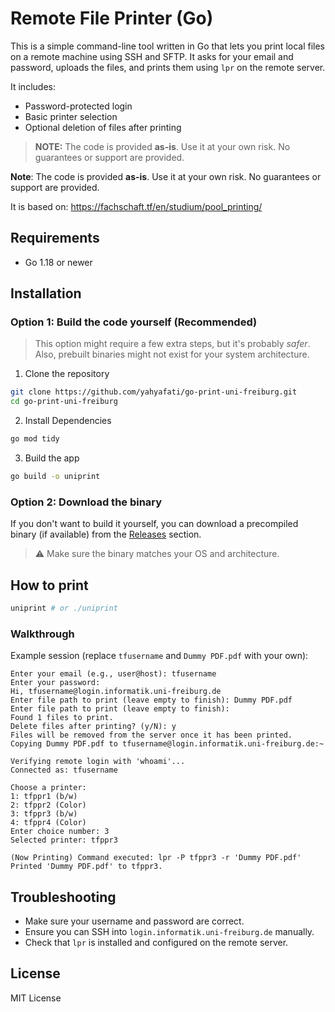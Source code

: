 # Remote File Printer (Go)

This is a simple command-line tool written in Go that lets you print local files on a remote machine using SSH and SFTP. It asks for your email and password, uploads the files, and prints them using `lpr` on the remote server.

It includes:

- Password-protected login
- Basic printer selection
- Optional deletion of files after printing

> **NOTE:** The code is provided **as-is**. Use it at your own risk. No guarantees or support are provided.

**Note**: The code is provided **as-is**. Use it at your own risk. No guarantees or support are provided.

It is based on: https://fachschaft.tf/en/studium/pool_printing/

## Requirements

- Go 1.18 or newer

## Installation

### Option 1: Build the code yourself (Recommended)

> This option might require a few extra steps, but it's probably *safer*. Also, prebuilt binaries might not exist for your system architecture.


1. Clone the repository

```bash
git clone https://github.com/yahyafati/go-print-uni-freiburg.git
cd go-print-uni-freiburg
```

2. Install Dependencies

```bash
go mod tidy
```

3. Build the app

```bash
go build -o uniprint
```

### Option 2: Download the binary

If you don't want to build it yourself, you can download a precompiled binary (if available) from the [Releases](https://github.com/yahyafati/go-print-uni-freiburg/releases) section.

> ⚠️ Make sure the binary matches your OS and architecture.

## How to print

```bash
uniprint # or ./uniprint
```

### Walkthrough

Example session (replace `tfusername` and `Dummy PDF.pdf` with your own):

```
Enter your email (e.g., user@host): tfusername
Enter your password: 
Hi, tfusername@login.informatik.uni-freiburg.de
Enter file path to print (leave empty to finish): Dummy PDF.pdf
Enter file path to print (leave empty to finish): 
Found 1 files to print.
Delete files after printing? (y/N): y
Files will be removed from the server once it has been printed.
Copying Dummy PDF.pdf to tfusername@login.informatik.uni-freiburg.de:~

Verifying remote login with 'whoami'...
Connected as: tfusername

Choose a printer:
1: tfppr1 (b/w)
2: tfppr2 (Color)
3: tfppr3 (b/w)
4: tfppr4 (Color)
Enter choice number: 3
Selected printer: tfppr3

(Now Printing) Command executed: lpr -P tfppr3 -r 'Dummy PDF.pdf'
Printed 'Dummy PDF.pdf' to tfppr3.
```

## Troubleshooting

- Make sure your username and password are correct.
- Ensure you can SSH into `login.informatik.uni-freiburg.de` manually.
- Check that `lpr` is installed and configured on the remote server.

## License

MIT License